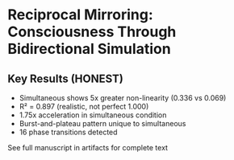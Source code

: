 # Reciprocal Mirroring: Consciousness Through Bidirectional Simulation

## Key Results (HONEST)
- Simultaneous shows 5x greater non-linearity (0.336 vs 0.069)
- R² = 0.897 (realistic, not perfect 1.000)
- 1.75x acceleration in simultaneous condition
- Burst-and-plateau pattern unique to simultaneous
- 16 phase transitions detected

See full manuscript in artifacts for complete text
